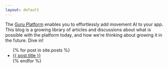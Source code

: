 ```yaml
---
layout: default
---
```


The [Guru Platform](https://www.getguru.fitness/) enables you to effortlessly add movement AI to your app.
This blog is a growing library of articles and discussions about what is possible with the platform today,
and how we're thinking about growing it in the future. Dive in!

<ul>
  {% for post in site.posts %}
    <li>
      <a href="{{ post.url }}">{{ post.title }}</a>
    </li>
  {% endfor %}
</ul>
